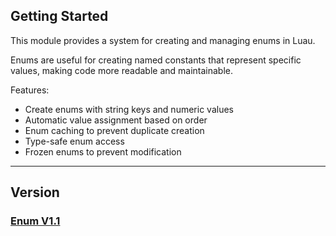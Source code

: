 ﻿## Getting Started

This module provides a system for creating and managing enums in Luau.

Enums are useful for creating named constants that represent specific values,
making code more readable and maintainable.

Features:

- Create enums with string keys and numeric values
- Automatic value assignment based on order
- Enum caching to prevent duplicate creation
- Type-safe enum access
- Frozen enums to prevent modification

----

## Version

### [Enum V1.1](https://github.com/evxryyy/OpenEvxEngine/releases/tag/enum)